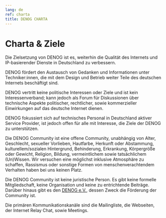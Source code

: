 ```yaml
---
lang: de
ref: charta
title: DENOG CHARTA
---
```


# Charta & Ziele

Die Zielsetzung von DENOG ist es, weiterhin die Qualität des Internets und IP-basierender Dienste in Deutschland zu verbessern.

DENOG fördert den Austausch von Gedanken und Informationen unter Techniker:innen, die mit dem Design und Betrieb weiter Teile des deutschen Internets beschäftigt sind.

DENOG vertritt keine politische Interessen oder Ziele und ist kein Interessenverband; kann jedoch als Forum für Diskussionen über technische Aspekte politischer, rechtlicher, sowie kommerzieller Einwirkungen auf das deutsche Internet dienen.

DENOG fokussiert sich auf technisches Personal in Deutschland aktiver Service Provider, ist jedoch offen für alle mit Interesse, die Ziele der DENOG zu unterstützen.

Die DENOG Community ist eine offene Community, unabhängig von Alter, Geschlecht, sexueller Vorlieben, Hautfarbe, Herkunft oder Abstammung, kulturellem/sozialen Hintergrund, Behinderung, Erkrankung, Körpergröße oder Gewicht, Religion, Bildung, vermeintlichem sowie tatsächlichem (Un)Wissen. Wir versuchen eine möglichst inklusive Atmosphäre zu schaffen, Rassismus oder sonstige Formen von menschenverachtendem Verhalten haben bei uns keinen Platz.

Die DENOG Community ist keine juristische Person. Es gibt keine formelle Mitgliedschaft, keine Organisation und keine zu entrichtende Beiträge. Darüber hinaus gibt es den [DENOG e.V.](/de/governance/index.html), dessen Zweck die Förderung der Community ist.

Die primären Kommunikationskanäle sind die Mailingliste, die Webseiten, der Internet Relay Chat, sowie Meetings.
